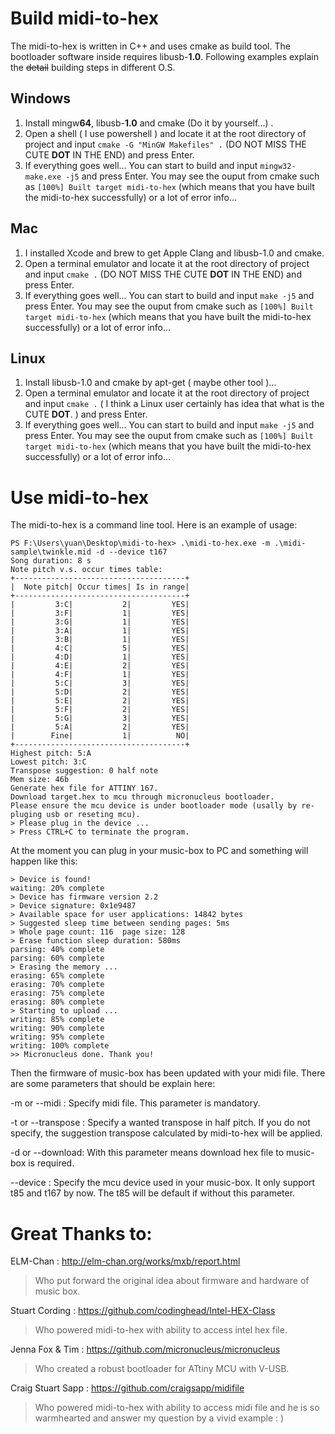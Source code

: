 
# Build midi-to-hex

The midi-to-hex is written in C++ and uses cmake as build tool. The bootloader software inside requires libusb-**1.0**.  Following examples explain the ~~detail~~ building steps in different O.S.

## Windows

 1. Install mingw**64**, libusb-**1.0** and cmake (Do it by yourself...) . 
 2. Open a shell ( I use powershell ) and locate it at the root directory of project and input `cmake -G "MinGW Makefiles" .`  (DO NOT MISS THE CUTE **DOT** IN THE END) and press Enter.
 3. If everything goes well... You can start to build and input  `mingw32-make.exe -j5` and press Enter. You may see the ouput from cmake such as `[100%] Built target midi-to-hex` (which means that you have built the midi-to-hex successfully) or a lot of error info... 
## Mac
1. I installed Xcode and brew to get Apple Clang and libusb-1.0 and cmake.
2. Open a terminal emulator and locate it at the root directory of project and input `cmake .`  (DO NOT MISS THE CUTE **DOT** IN THE END) and press Enter.
3. If everything goes well... You can start to build and input  `make -j5` and press Enter. You may see the ouput from cmake such as `[100%] Built target midi-to-hex` (which means that you have built the midi-to-hex successfully) or a lot of error info... 
 ## Linux
 1. Install libusb-1.0  and cmake by apt-get ( maybe other tool )...
 2. Open a terminal emulator and locate it at the root directory of project and input `cmake .`  ( I think a Linux user certainly has idea that what is the CUTE **DOT**. ) and press Enter.
 3. If everything goes well... You can start to build and input  `make -j5` and press Enter. You may see the ouput from cmake such as `[100%] Built target midi-to-hex` (which means that you have built the midi-to-hex successfully) or a lot of error info... 

# Use midi-to-hex
The midi-to-hex is a command line tool. Here is an example of usage:

    PS F:\Users\yuan\Desktop\midi-to-hex> .\midi-to-hex.exe -m .\midi-sample\twinkle.mid -d --device t167
    Song duration: 8 s
    Note pitch v.s. occur times table:
    +--------------------------------------+
    |  Note pitch| Occur times| Is in range|
    +--------------------------------------+
    |         3:C|           2|         YES|
    |         3:F|           1|         YES|
    |         3:G|           1|         YES|
    |         3:A|           1|         YES|
    |         3:B|           1|         YES|
    |         4:C|           5|         YES|
    |         4:D|           1|         YES|
    |         4:E|           2|         YES|
    |         4:F|           1|         YES|
    |         5:C|           3|         YES|
    |         5:D|           2|         YES|
    |         5:E|           2|         YES|
    |         5:F|           2|         YES|
    |         5:G|           3|         YES|
    |         5:A|           2|         YES|
    |        Fine|           1|          NO|
    +--------------------------------------+
    Highest pitch: 5:A
    Lowest pitch: 3:C
    Transpose suggestion: 0 half note
    Mem size: 46b
    Generate hex file for ATTINY 167.
    Download target.hex to mcu through micronucleus bootloader.
    Please ensure the mcu device is under bootloader mode (usally by re-pluging usb or reseting mcu).
    > Please plug in the device ...
    > Press CTRL+C to terminate the program.
At the moment you can plug in your music-box to PC and something will happen like this:

    > Device is found!
    waiting: 20% complete
    > Device has firmware version 2.2
    > Device signature: 0x1e9487
    > Available space for user applications: 14842 bytes
    > Suggested sleep time between sending pages: 5ms
    > Whole page count: 116  page size: 128
    > Erase function sleep duration: 580ms
    parsing: 40% complete
    parsing: 60% complete
    > Erasing the memory ...
    erasing: 65% complete
    erasing: 70% complete
    erasing: 75% complete
    erasing: 80% complete
    > Starting to upload ...
    writing: 85% complete
    writing: 90% complete
    writing: 95% complete
    writing: 100% complete
    >> Micronucleus done. Thank you!
Then the firmware of music-box has been updated with your midi file.
There are some parameters that should be explain here:

-m or --midi : Specify midi file. This parameter is mandatory.

-t or --transpose : Specify a wanted transpose in half pitch. If you do not specify, the suggestion transpose calculated by midi-to-hex will be applied.

-d or --download: With this parameter means download hex file to music-box is required. 

--device : Specify the mcu device used in your music-box. It only support t85 and t167 by now. The t85 will be default if without this parameter. 

# Great Thanks to:
ELM-Chan : http://elm-chan.org/works/mxb/report.html

> Who put forward the original idea about firmware and hardware of music box.

Stuart Cording : https://github.com/codinghead/Intel-HEX-Class

> Who powered midi-to-hex with ability to access intel hex file.

Jenna Fox & Tim : https://github.com/micronucleus/micronucleus
> Who created a robust bootloader for ATtiny MCU with V-USB.

Craig Stuart Sapp : https://github.com/craigsapp/midifile
> Who powered midi-to-hex with ability to access midi file and he is so warmhearted and answer my question by a vivid example : )
<!--stackedit_data:
eyJoaXN0b3J5IjpbLTk0OTMyODU3OV19
-->